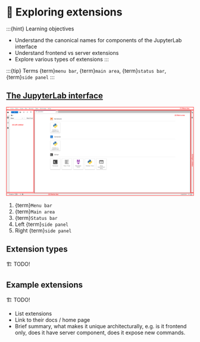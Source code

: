 # 🔭 Exploring extensions

:::{hint} Learning objectives
* Understand the canonical names for components of the JupyterLab interface
* Understand frontend vs server extensions
* Explore various types of extensions
:::

:::{tip} Terms
{term}`menu bar`, {term}`main area`, {term}`status bar`, {term}`side panel`
:::


## [The JupyterLab interface](https://jupyterlab.readthedocs.io/en/latest/user/interface.html)

[![The JupyterLab interface, including the "menu bar", "main area", "status bar", "left side panel", and "right side panel"](../assets/images/jupyterlab-interface.png)](../assets/images/jupyterlab-interface.png)

1. {term}`Menu bar`
2. {term}`Main area`
3. {term}`Status bar`
4. Left {term}`side panel`
5. Right {term}`side panel`


## Extension types

🏗️ TODO!


## Example extensions

🏗️ TODO!

* List extensions
* Link to their docs / home page
* Brief summary, what makes it unique architecturally, e.g. is it frontend only, does it
  have server component, does it expose new commands.
